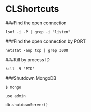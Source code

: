 # CLShortcuts

###Find the open connection
```Shell
lsof -i -P | grep -i "listen"
```

###Find the open connection by PORT
```Shell
netstat -anp tcp | grep 3000
```

###Kill by process ID
```Shell
kill -9 'PID'
```

###Shutdown MongoDB
```Shell
$ mongo

use admin

db.shutdownServer()
```
